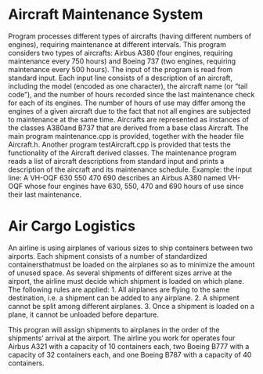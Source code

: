 # Aircraft Maintenance System

Program processes different types of aircrafts (having different numbers of engines), requiring maintenance at different intervals. This program considers two types of aircrafts: Airbus A380 (four engines, requiring maintenance every 750 hours) and Boeing 737 (two engines, requiring maintenance every 500 hours). The input of the program is read from standard input. Each input line consists of a description of an aircraft, including the model (encoded as one character), the aircraft name (or “tail code”), and the number of hours recorded since the last maintenance check for each of its engines. The number of hours of use may differ among the engines of a given aircraft due to the fact that not all engines are subjected to maintenance at the same time. Aircrafts are represented as instances of the classes A380and B737 that are derived from a base class Aircraft. The main program maintenance.cpp is provided, together with the header file Aircraft.h. Another program testAircraft.cpp is provided that tests the functionality of the Aircraft derived classes. The maintenance program reads a list of aircraft descriptions from standard input and prints a description of the aircraft and its maintenance schedule. Example: the input line: A VH-OQF 630 550 470 690 describes an Airbus A380 named VH-OQF whose four engines have 630, 550, 470 and 690 hours of use since their last maintenance.

# Air Cargo Logistics

An airline is using airplanes of various sizes to ship containers between two airports. Each shipment consists of a number of standardized containersthatmust be loaded on the airplanes so as to minimize the amount of unused space. As several shipments of different sizes arrive at the airport, the airline must decide which shipment is loaded on which plane. The following rules are applied:
    1. All airplanes are flying to the same destination, i.e. a shipment can be added to any airplane.
    2. A shipment cannot be split among different airplanes.
    3. Once a shipment is loaded on a plane, it cannot be unloaded before departure.

This progran will assign shipments to airplanes in the order of the shipments’ arrival at the airport. The airline you work for operates four Airbus A321 with a capacity of 10 containers each, two Boeing B777 with a capacity of 32 containers each, and one Boeing B787 with a capacity of 40 containers.